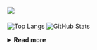 ![](https://komarev.com/ghpvc/?username=chck&color=blueviolet)

<p align="left"> 
  <img alt="Top Langs" align="center" height="150" src="https://github-readme-stats-nine-umber-51.vercel.app/api/top-langs/?username=chck&layout=compact&count_private=true&show_icons=true&show_icons=true&theme=buefy" />
  <img alt="GitHub Stats" align="center" height="150" src="https://github-readme-stats-nine-umber-51.vercel.app/api?username=chck&count_private=true&show_icons=true&show_icons=true&theme=buefy" />
</p>

<details>
  <summary><b>Read more</b></summary>
  <br>

  <!--START_SECTION:waka-->
**🐱 My GitHub Data** 

> 📦 74.8 kB Used in GitHub's Storage 
 > 
> 🏆 758 Contributions in the Year 2023
 > 
> 💼 Opted to Hire
 > 
> 📜 134 Public Repositories 
 > 
> 🔑 19 Private Repositories 
 > 
**I'm a Night 🦉** 

```text
🌞 Morning                1296 commits        ████░░░░░░░░░░░░░░░░░░░░░   16.02 % 
🌆 Daytime                2056 commits        ██████░░░░░░░░░░░░░░░░░░░   25.41 % 
🌃 Evening                2217 commits        ███████░░░░░░░░░░░░░░░░░░   27.40 % 
🌙 Night                  2522 commits        ████████░░░░░░░░░░░░░░░░░   31.17 % 
```
📅 **I'm Most Productive on Monday** 

```text
Monday                   1797 commits        ██████░░░░░░░░░░░░░░░░░░░   22.21 % 
Tuesday                  1679 commits        █████░░░░░░░░░░░░░░░░░░░░   20.75 % 
Wednesday                1175 commits        ████░░░░░░░░░░░░░░░░░░░░░   14.52 % 
Thursday                 1442 commits        ████░░░░░░░░░░░░░░░░░░░░░   17.82 % 
Friday                   804 commits         ██░░░░░░░░░░░░░░░░░░░░░░░   09.94 % 
Saturday                 408 commits         █░░░░░░░░░░░░░░░░░░░░░░░░   05.04 % 
Sunday                   786 commits         ██░░░░░░░░░░░░░░░░░░░░░░░   09.71 % 
```


📊 **This Week I Spent My Time On** 

```text
💬 Programming Languages: 
Other                    51 hrs 28 mins      ████████████████████████░   94.21 % 
Markdown                 2 hrs 6 mins        █░░░░░░░░░░░░░░░░░░░░░░░░   03.86 % 
Terraform                32 mins             ░░░░░░░░░░░░░░░░░░░░░░░░░   01.00 % 
Rust                     17 mins             ░░░░░░░░░░░░░░░░░░░░░░░░░   00.52 % 
YAML                     6 mins              ░░░░░░░░░░░░░░░░░░░░░░░░░   00.20 % 

🔥 Editors: 
Chrome                   51 hrs 28 mins      ████████████████████████░   94.20 % 
Obsidian                 1 hr 55 mins        █░░░░░░░░░░░░░░░░░░░░░░░░   03.52 % 
VS Code                  40 mins             ░░░░░░░░░░░░░░░░░░░░░░░░░   01.24 % 
RustRover                22 mins             ░░░░░░░░░░░░░░░░░░░░░░░░░   00.67 % 
Neovim                   12 mins             ░░░░░░░░░░░░░░░░░░░░░░░░░   00.37 % 
```

**I Mostly Code in Python** 

```text
Python                   40 repos            ████████░░░░░░░░░░░░░░░░░   32.00 % 
Jupyter Notebook         20 repos            ████░░░░░░░░░░░░░░░░░░░░░   16.00 % 
Rust                     7 repos             █░░░░░░░░░░░░░░░░░░░░░░░░   05.60 % 
Shell                    3 repos             █░░░░░░░░░░░░░░░░░░░░░░░░   02.40 % 
Astro                    1 repo              ░░░░░░░░░░░░░░░░░░░░░░░░░   00.80 % 
```



**Timeline**

![Lines of Code chart](https://raw.githubusercontent.com/chck/chck/main/assets/bar_graph.png)


 Last Updated on 2023-10-02 01:22 UTC
<!--END_SECTION:waka-->
</details>

